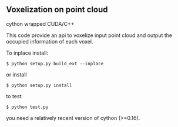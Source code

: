 ## Voxelization on point cloud 

cython wrapped CUDA/C++ 

This code provide an api to voxelize input point cloud and output the occupied information of each voxel.

To inplace install:

`$ python setup.py build_ext --inplace`

or install

`$ python setup.py install`

to test:

`$ python test.py`

you need a relatively recent version of cython (>=0.16).



